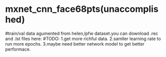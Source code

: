 # mxnet_cnn_face68pts(unaccomplished)
#train/val data agumented from helen,lpfw dataset.you can download .rec and .lst files  here:
#TODO:
1.get more richful data.
2.samller learning rate to run more epochs.
3.maybe need better network model to get better performace.
